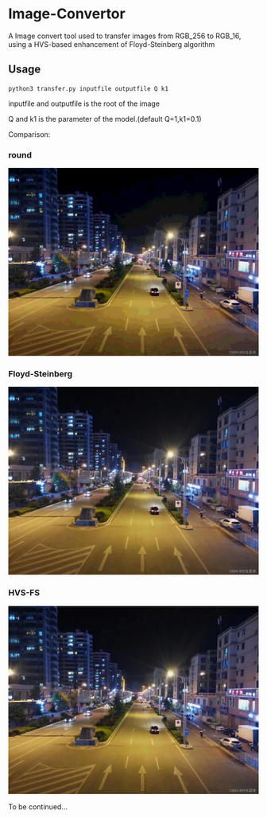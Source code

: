 # Image-Convertor
A Image convert tool used to transfer images from RGB_256 to RGB_16, using a HVS-based enhancement of Floyd-Steinberg algorithm

## Usage

```
python3 transfer.py inputfile outputfile Q k1
```

inputfile and outputfile is the root of the image

Q and k1 is the parameter of the model.(default Q=1,k1=0.1)

Comparison:

### round

![test_round](src/test_round.jpg)



### Floyd-Steinberg

![f0](src/f0.jpg)



### HVS-FS

![f2](src/f2.jpg)

To be continued...
